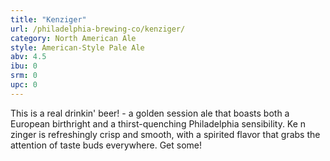 ```yaml
---
title: "Kenziger"
url: /philadelphia-brewing-co/kenziger/
category: North American Ale
style: American-Style Pale Ale
abv: 4.5
ibu: 0
srm: 0
upc: 0
---
```

This is a real drinkin' beer! - a golden session ale that boasts both a European birthright and a thirst-quenching Philadelphia sensibility. Ke n zinger is refreshingly crisp and smooth, with a spirited flavor that grabs the attention of taste buds everywhere. Get some!
